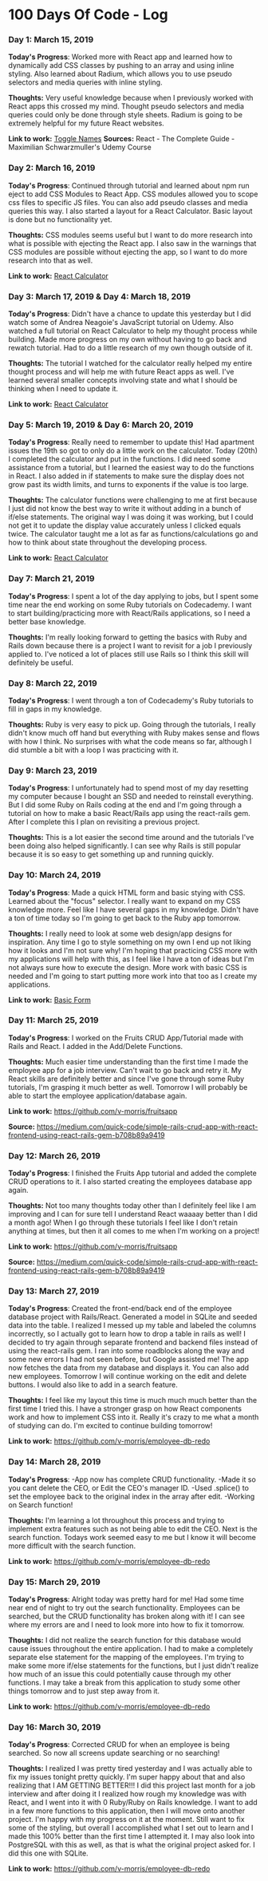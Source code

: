 # 100 Days Of Code - Log

### Day 1: March 15, 2019 

**Today's Progress**: Worked more with React app and learned how to dynamically add CSS classes by pushing to an array and using inline styling. Also learned about Radium, which allows you to use pseudo selectors and media queries with inline styling.

**Thoughts:** Very useful knowledge because when I previously worked with React apps this crossed my mind. Thought pseudo selectors and media queries could only be done through style sheets. Radium is going to be extremely helpful for my future React websites.

**Link to work:** [Toggle Names](https://github.com/v-morris/toggle-names)
**Sources:**  React - The Complete Guide - Maximilian Schwarzmuller's Udemy Course


### Day 2: March 16, 2019 

**Today's Progress**: Continued through tutorial and learned about npm run eject to add CSS Modules to React App. CSS modules allowed you to scope css files to specific JS files. You can also add pseudo classes and media queries this way. I also started a layout for a React Calculator. Basic layout is done but no functionality yet.

**Thoughts:** CSS modules seems useful but I want to do more research into what is possible with ejecting the React app. I also saw in the warnings that CSS modules are possible without ejecting the app, so I want to do more research into that as well.

**Link to work:** [React Calculator](https://github.com/v-morris/react-calculator)


### Day 3: March 17, 2019 & Day 4: March 18, 2019

**Today's Progress**: Didn't have a chance to update this yesterday but I did watch some of Andrea Neagoie's JavaScript tutorial on Udemy. Also watched a full tutorial on React Calculator to help my thought process while building. Made more progress on my own without having to go back and rewatch tutorial. Had to do a little research of my own though outside of it.

**Thoughts:** The tutorial I watched for the calculator really helped my entire thought process and will help me with future React apps as well. I've learned several smaller concepts involving state and what I should be thinking when I need to update it.

**Link to work:** [React Calculator](https://github.com/v-morris/react-calculator)

### Day 5: March 19, 2019 & Day 6: March 20, 2019

**Today's Progress**: Really need to remember to update this! Had apartment issues the 19th so got to only do a little work on the calculator. Today (20th) I completed the calculator and put in the functions. I did need some assistance from a tutorial, but I learned the easiest way to do the functions in React. I also added in if statements to make sure the display does not grow past its width limits, and turns to exponents if the value is too large.

**Thoughts:** The calculator functions were challenging to me at first because I just did not know the best way to write it without adding in a bunch of if/else statements. The original way I was doing it was working, but I could not get it to update the display value accurately unless I clicked equals twice. The calculator taught me a lot as far as functions/calculations go and how to think about state throughout the developing process.

**Link to work:** [React Calculator](https://github.com/v-morris/react-calculator)

### Day 7: March 21, 2019

**Today's Progress**: I spent a lot of the day applying to jobs, but I spent some time near the end working on some Ruby tutorials on Codecademy. I want to start building/practicing more with React/Rails applications, so I need a better base knowledge.

**Thoughts:** I'm really looking forward to getting the basics with Ruby and Rails down because there is a project I want to revisit for a job I previously applied to. I've noticed a lot of places still use Rails so I think this skill will definitely be useful.

### Day 8: March 22, 2019

**Today's Progress**: I went through a ton of Codecademy's Ruby tutorials to fill in gaps in my knowledge.

**Thoughts:** Ruby is very easy to pick up. Going through the tutorials, I really didn't know much off hand but everything with Ruby makes sense and flows with how I think. No surprises with what the code means so far, although I did stumble a bit with a loop I was practicing with it.

### Day 9: March 23, 2019

**Today's Progress**: I unfortunately had to spend most of my day resetting my computer because I bought an SSD and needed to reinstall everything. But I did some Ruby on Rails coding at the end and I'm going through a tutorial on how to make a basic React/Rails app using the react-rails gem. After I complete this I plan on revisiting a previous project.

**Thoughts:** This is a lot easier the second time around and the tutorials I've been doing also helped significantly. I can see why Rails is still popular because it is so easy to get something up and running quickly.

### Day 10: March 24, 2019

**Today's Progress**: Made a quick HTML form and basic stying with CSS. Learned about the "focus" selector. I really want to expand on my CSS knowledge more. Feel like I have several gaps in my knowledge. Didn't have a ton of time today so I'm going to get back to the Ruby app tomorrow.

**Thoughts:** 
I really need to look at some web design/app designs for inspiration. Any time I go to style something on my own I end up not liking how it looks and I'm not sure why! I'm hoping that practicing CSS more with my applications will help with this, as I feel like I have a ton of ideas but I'm not always sure how to execute the design. More work with basic CSS is needed and I'm going to start putting more work into that too as I create my applications.

**Link to work:** [Basic Form](https://github.com/v-morris/form-1)


### Day 11: March 25, 2019

**Today's Progress**: I worked on the Fruits CRUD App/Tutorial made with Rails and React. I added in the Add/Delete Functions.

**Thoughts:** 
Much easier time understanding than the first time I made the employee app for a job interview. Can't wait to go back and retry it. My React skills are definitely better and since I've gone through some Ruby tutorials, I'm grasping it much better as well. Tomorrow I will probably be able to start the employee application/database again.

**Link to work:** https://github.com/v-morris/fruitsapp

**Source:** https://medium.com/quick-code/simple-rails-crud-app-with-react-frontend-using-react-rails-gem-b708b89a9419

### Day 12: March 26, 2019

**Today's Progress**: I finished the Fruits App tutorial and added the complete CRUD operations to it. I also started creating the employees database app again.

**Thoughts:** 
Not too many thoughts today other than I definitely feel like I am improving and I can for sure tell I understand React waaaay better than I did a month ago! When I go through these tutorials I feel like I don't retain anything at times, but then it all comes to me when I'm working on a project!

**Link to work:** https://github.com/v-morris/fruitsapp

**Source:** https://medium.com/quick-code/simple-rails-crud-app-with-react-frontend-using-react-rails-gem-b708b89a9419

### Day 13: March 27, 2019

**Today's Progress**: Created the front-end/back end of the employee database project with Rails/React. Generated a model in SQLite and seeded data into the table. I realized I messed up my table and labeled the columns incorrectly, so I actually got to learn how to drop a table in rails as well! I decided to try again through separate frontend and backend files instead of using the react-rails gem. I ran into some roadblocks along the way and some new errors I had not seen before, but Google assisted me! The app now fetches the data from my database and displays it. You can also add new employees. Tomorrow I will continue working on the edit and delete buttons. I would also like to add in a search feature.

**Thoughts:** 
I feel like my layout this time is much much much better than the first time I tried this. I have a stronger grasp on how React components work and how to implement CSS into it. Really it's crazy to me what a month of studying can do. I'm excited to continue building tomorrow!

**Link to work:** https://github.com/v-morris/employee-db-redo

### Day 14: March 28, 2019

**Today's Progress**: 
-App now has complete CRUD functionality.
-Made it so you cant delete the CEO, or Edit the CEO's manager ID.
-Used .splice() to set the employee back to the original index in the array after edit.
-Working on Search function!

**Thoughts:** 
I'm learning a lot throughout this process and trying to implement extra features such as not being able to edit the CEO. Next is the search function. Todays work seemed easy to me but I know it will become more difficult with the search function.

**Link to work:** https://github.com/v-morris/employee-db-redo


### Day 15: March 29, 2019

**Today's Progress**: 
Alright today was pretty hard for me! Had some time near end of night to try out the search functionality. Employees can be searched, but the CRUD functionality has broken along with it! I can see where my errors are and I need to look more into how to fix it tomorrow.

**Thoughts:** 
I did not realize the search function for this database would cause issues throughout the entire application. I had to make a completely separate else statement for the mapping of the employees. I'm trying to make some more if/else statements for the functions, but I just didn't realize how much of an issue this could potentially cause through my other functions. I may take a break from this application to study some other things tomorrow and to just step away from it.

**Link to work:** https://github.com/v-morris/employee-db-redo

### Day 16: March 30, 2019

**Today's Progress**: 
Corrected CRUD for when an employee is being searched. So now all screens update searching or no searching!

**Thoughts:** 
I realized I was pretty tired yesterday and I was actually able to fix my issues tonight pretty quickly. I'm super happy about that and also realizing that I AM GETTING BETTER!!! I did this project last month for a job interview and after doing it I realized how rough my knowledge was with React, and I went into it with 0 Ruby/Ruby on Rails knowledge. I want to add in a few more functions to this application, then I will move onto another project. I'm happy with my progress on it at the moment. Still want to fix some of the styling, but overall I accomplished what I set out to learn and I made this 100% better than the first time I attempted it. I may also look into PostgreSQL with this as well, as that is what the original project asked for. I did this one with SQLite. 

**Link to work:** https://github.com/v-morris/employee-db-redo
